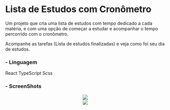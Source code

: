 # Lista de Estudos com Cronômetro

Um projeto que cria uma lista de estudos com tempo dedicado a cada matéria, e com uma opção de começar a estudar e acompanhar o tempo percorrido com o cronômetro.

Acompanhe as tarefas (Lista de estudos finalizadas) e veja como foi seu dia de estudos.

### - Linguagem
React
TypeScript
Scss


### - ScreenShots

<div align="center">
  <img src="https://github-production-user-asset-6210df.s3.amazonaws.com/12903267/251260169-86af7b17-1b26-4acc-87e9-554757b14131.png" /> 
</div>

<div align="center">
  <img src="https://github-production-user-asset-6210df.s3.amazonaws.com/12903267/251260238-2bb0f025-9590-4e44-8964-ee5f2ca096b0.png" /> 
</div>
